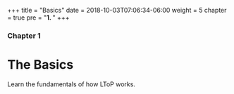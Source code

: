 +++
title = "Basics"
date = 2018-10-03T07:06:34-06:00
weight = 5
chapter = true
pre = "<b>1. </b>"
+++

### Chapter 1

# The Basics

Learn the fundamentals of how LToP works.
